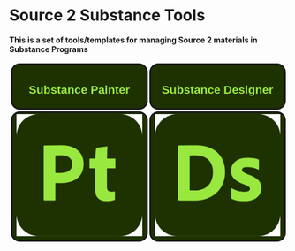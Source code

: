 <!DOCTYPE html>

<body>
    <h1>
        Source 2 Substance Tools
    </h1>
    <b>
    <p>
        This is a set of tools/templates for managing Source 2 materials in Substance Programs
    </p>
    <table style="border-collapse: separate; border-spacing: 3px;">
        <tr>
            <th style="background-color: rgba(30,49,1,1); border: 3px solid; #1E3101; border-radius: 16px;" width="1000px align="center">
                <h2 style="color: #99E83F; font-family: 'Trebuchet MS', sans-serif; format: bold;">
                    Substance Painter
                </h2>
            </th>
            <th style="background-color: rgba(30,49,1,1); border: 3px solid; #1E3101; border-radius: 16px;" width="1000px align="center">
                <h2 style="color: #99E83F; font-family: 'Trebuchet MS', sans-serif; format: bold;">
                    Substance Designer
                </h2>
            </th>
        </tr>
        <tr>
            <td style="background-color: #1E3101; border: 3px solid; #1E3101; border-radius: 16px;" width="1000px">
                <a href="#source-2-material-export-preset-for-substance-painter">
                    <img alt="Substance Painter" src=".assets/painter-icon.svg">
                </a>
            </td>
            <td style="background-color: #1E3101; border: 3px solid; #1E3101; border-radius: 16px;" width="1000px">
                <a href="#source-2-material-template-and-tools-for-substance-designer">
                    <img alt="Substance Designer" src=".assets/designer-icon.svg">
                </a>
            </td>
        </tr>
    </table>
</body>
